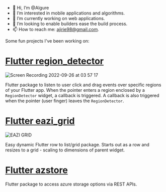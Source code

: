 - 👋 Hi, I’m @Algure
- 👀 I’m interested in mobile applications and algorithms.
- 🌱 I’m currently working on web applications.
- 💞️ I’m looking to enable builders ease the build process. 
- 📫 How to reach me: ajirie98@gmail.com.

Some fun projects I've been working on:


# [Flutter region_detector](https://github.com/Algure/region_detector)
![Screen Recording 2022-09-26 at 03 57 17](https://user-images.githubusercontent.com/37802577/192186634-57c35c21-8f8f-454a-87e1-2584667f4dfb.gif)

Flutter package to listen to user click and drag events over specific regions of your Flutter app. When the pointer enters a region enclosed by a `RegionDetector` widget,
a callback is triggered. A callback is also triggered when the pointer (user finger) leaves the `RegionDetector`.

# [Flutter eazi_grid](https://github.com/Algure/eazigrid)

![EAZI GRID](https://user-images.githubusercontent.com/37802577/186935121-319f3f03-c356-4a95-8a54-1e2f2768f410.png)

Easy dynamic Flutter row to list/grid package. Starts out as a row and resizes to a grid - scaling to
dimensions of parent widget.

# [Flutter azstore](https://github.com/Algure/azstore)
Flutter package to access azure storage options via REST APIs.



<!---
Algure/Algure is a ✨ special ✨ repository because its `README.md` (this file) appears on your GitHub profile.
You can click the Preview link to take a look at your changes.
--->
